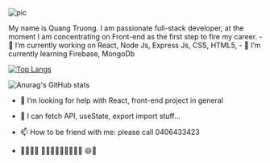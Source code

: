 
<img src ="https://steamuserimages-a.akamaihd.net/ugc/945094571616867748/680E4979CC75A2310664E0883F3F3FC6CBECA3BE/?imw=500&imh=300&ima=fit&impolicy=Letterbox&imcolor=%23000000&letterbox=false" alt="pic"/>

<p>My name is Quang Truong. I am passionate full-stack developer, at the moment I am concentrating on Front-end as the first step to fire my career.
- 🔭 I’m currently working on React, Node Js, Express Js, CSS, HTML5, 
- 🌱 I’m currently learning Firebase, MongoDb</p>


[![Top Langs](https://github-readme-stats.vercel.app/api/top-langs/?username=ValoQuang&layout=compact)](https://github.com/anuraghazra/github-readme-stats)





![Anurag's GitHub stats](https://github-readme-stats.vercel.app/api?username=ValoQuang&show_icons=true&theme=tokyonight)
- 🤔 I’m looking for help with React, front-end project in general
- 💬 I can fetch API, useState, export import stuff...
- 📫 How to be friend with me: please call 0406433423

-  👨‍✈️🛫🛬 🥓🍟🌭🍕🍗🥩🍣🍜🍛 😄🦈

